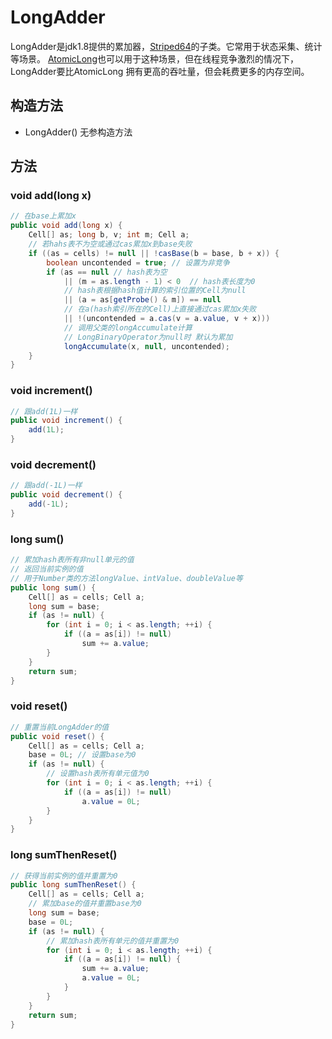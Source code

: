 # LongAdder

LongAdder是jdk1.8提供的累加器，[Striped64](Striped64.md)的子类。它常用于状态采集、统计等场景。
[AtomicLong](AtomicLong.md)也可以用于这种场景，但在线程竞争激烈的情况下，LongAdder要比AtomicLong
拥有更高的吞吐量，但会耗费更多的内存空间。

## 构造方法
- LongAdder() 无参构造方法

## 方法
### void add(long x)
```java
// 在base上累加x
public void add(long x) {
    Cell[] as; long b, v; int m; Cell a;
    // 若hahs表不为空或通过cas累加x到base失败
    if ((as = cells) != null || !casBase(b = base, b + x)) {
        boolean uncontended = true; // 设置为非竞争
        if (as == null // hash表为空
            || (m = as.length - 1) < 0  // hash表长度为0
            // hash表根据hash值计算的索引位置的Cell为null
            || (a = as[getProbe() & m]) == null 
            // 在a(hash索引所在的Cell)上直接通过cas累加x失败
            || !(uncontended = a.cas(v = a.value, v + x)))
            // 调用父类的longAccumulate计算
            // LongBinaryOperator为null时 默认为累加
            longAccumulate(x, null, uncontended);
    }
}
```

### void increment()
```java
// 跟add(1L)一样
public void increment() {
    add(1L);
}
```

### void decrement()
```java
// 跟add(-1L)一样
public void decrement() {
    add(-1L);
}
```

### long sum()
```java
// 累加hash表所有非null单元的值
// 返回当前实例的值
// 用于Number类的方法longValue、intValue、doubleValue等
public long sum() {
    Cell[] as = cells; Cell a;
    long sum = base;
    if (as != null) {
        for (int i = 0; i < as.length; ++i) {
            if ((a = as[i]) != null)
                sum += a.value;
        }
    }
    return sum;
}
```

### void reset()
```java
// 重置当前LongAdder的值
public void reset() {
    Cell[] as = cells; Cell a;
    base = 0L; // 设置base为0
    if (as != null) {
        // 设置hash表所有单元值为0
        for (int i = 0; i < as.length; ++i) {
            if ((a = as[i]) != null)
                a.value = 0L;
        }
    }
}
```

### long sumThenReset()
```java
// 获得当前实例的值并重置为0
public long sumThenReset() {
    Cell[] as = cells; Cell a;
    // 累加base的值并重置base为0
    long sum = base;
    base = 0L;
    if (as != null) {
        // 累加hash表所有单元的值并重置为0
        for (int i = 0; i < as.length; ++i) {
            if ((a = as[i]) != null) {
                sum += a.value;
                a.value = 0L;
            }
        }
    }
    return sum;
}
```
